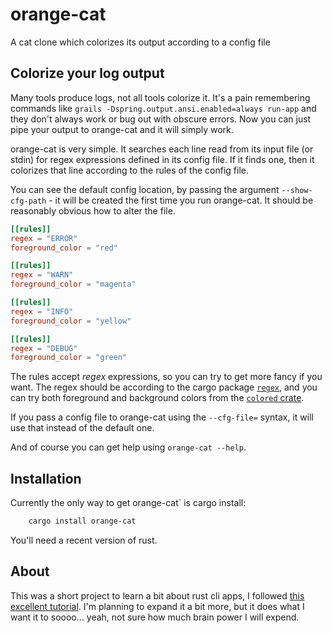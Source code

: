 # orange-cat
A cat clone which colorizes its output according to a config file

## Colorize your log output

Many tools produce logs, not all tools colorize it. It's a pain remembering commands like `grails -Dspring.output.ansi.enabled=always run-app` and they don't always work or bug out with obscure errors. Now you can just pipe your output to orange-cat and it will simply work.

orange-cat is very simple. It searches each line read from its input file (or stdin) for regex expressions defined in its config file. If it finds one, then it colorizes that line according to the rules of the config file.

You can see the default config location, by passing the argument `--show-cfg-path` - it will be created the first time you run orange-cat. It should be reasonably obvious how to alter the file.

```toml
[[rules]]
regex = "ERROR"
foreground_color = "red"

[[rules]]
regex = "WARN"
foreground_color = "magenta"

[[rules]]
regex = "INFO"
foreground_color = "yellow"

[[rules]]
regex = "DEBUG"
foreground_color = "green"
```

The rules accept *regex* expressions, so you can try to get more fancy if you want. The regex should be according to the cargo package [`regex`](https://crates.io/crates/regex), and you can try both foreground and background colors from the [`colored` crate](https://crates.io/crates/colored).

If you pass a config file to orange-cat using the `--cfg-file=` syntax, it will use that instead of the default one.

And of course you can get help using `orange-cat --help`.

## Installation

Currently the only way to get orange-cat` is cargo install:

```bash
	cargo install orange-cat
```

You'll need a recent version of rust.

## About

This was a short project to learn a bit about rust cli apps, I followed [this excellent tutorial](https://rust-cli.github.io/book/index.html). I'm planning to expand it a bit more, but it does what I want it to soooo... yeah, not sure how much brain power I will expend.

